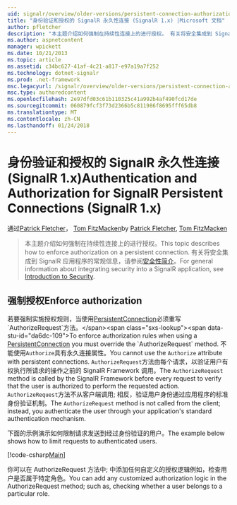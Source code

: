 ```yaml
---
uid: signalr/overview/older-versions/persistent-connection-authorization
title: "身份验证和授权的 SignalR 永久性连接 (SignalR 1.x) |Microsoft 文档"
author: pfletcher
description: "本主题介绍如何强制在持续性连接上的进行授权。 有关将安全集成到 SignalR 应用程序的常规信息..."
ms.author: aspnetcontent
manager: wpickett
ms.date: 10/21/2013
ms.topic: article
ms.assetid: c34bc627-41af-4c21-a817-e97a19a7f252
ms.technology: dotnet-signalr
ms.prod: .net-framework
msc.legacyurl: /signalr/overview/older-versions/persistent-connection-authorization
msc.type: authoredcontent
ms.openlocfilehash: 2e97dfd03c61b110325c41a992b4af490fcd17de
ms.sourcegitcommit: 060879fcf3f73d2366b5c811986f8695fff65db8
ms.translationtype: MT
ms.contentlocale: zh-CN
ms.lasthandoff: 01/24/2018
---
```

<a name="authentication-and-authorization-for-signalr-persistent-connections-signalr-1x"></a><span data-ttu-id="da6dc-104">身份验证和授权的 SignalR 永久性连接 (SignalR 1.x)</span><span class="sxs-lookup"><span data-stu-id="da6dc-104">Authentication and Authorization for SignalR Persistent Connections (SignalR 1.x)</span></span>
====================
<span data-ttu-id="da6dc-105">通过[Patrick Fletcher](https://github.com/pfletcher)， [Tom FitzMacken](https://github.com/tfitzmac)</span><span class="sxs-lookup"><span data-stu-id="da6dc-105">by [Patrick Fletcher](https://github.com/pfletcher), [Tom FitzMacken](https://github.com/tfitzmac)</span></span>

> <span data-ttu-id="da6dc-106">本主题介绍如何强制在持续性连接上的进行授权。</span><span class="sxs-lookup"><span data-stu-id="da6dc-106">This topic describes how to enforce authorization on a persistent connection.</span></span> <span data-ttu-id="da6dc-107">有关将安全集成到 SignalR 应用程序的常规信息，请参阅[安全性简介](index.md)。</span><span class="sxs-lookup"><span data-stu-id="da6dc-107">For general information about integrating security into a SignalR application, see [Introduction to Security](index.md).</span></span>


## <a name="enforce-authorization"></a><span data-ttu-id="da6dc-108">强制授权</span><span class="sxs-lookup"><span data-stu-id="da6dc-108">Enforce authorization</span></span>

<span data-ttu-id="da6dc-109">若要强制实施授权规则，当使用[PersistentConnection](https://msdn.microsoft.com/library/microsoft.aspnet.signalr.persistentconnection(v=vs.111).aspx)必须重写`AuthorizeRequest`方法。</span><span class="sxs-lookup"><span data-stu-id="da6dc-109">To enforce authorization rules when using a [PersistentConnection](https://msdn.microsoft.com/library/microsoft.aspnet.signalr.persistentconnection(v=vs.111).aspx) you must override the `AuthorizeRequest` method.</span></span> <span data-ttu-id="da6dc-110">不能使用`Authorize`具有永久连接属性。</span><span class="sxs-lookup"><span data-stu-id="da6dc-110">You cannot use the `Authorize` attribute with persistent connections.</span></span> <span data-ttu-id="da6dc-111">`AuthorizeRequest`方法由每个请求，以验证用户有权执行所请求的操作之前的 SignalR Framework 调用。</span><span class="sxs-lookup"><span data-stu-id="da6dc-111">The `AuthorizeRequest` method is called by the SignalR Framework before every request to verify that the user is authorized to perform the requested action.</span></span> <span data-ttu-id="da6dc-112">`AuthorizeRequest`方法不从客户端调用; 相反，验证用户身份通过应用程序的标准身份验证机制。</span><span class="sxs-lookup"><span data-stu-id="da6dc-112">The `AuthorizeRequest` method is not called from the client; instead, you authenticate the user through your application's standard authentication mechanism.</span></span>

<span data-ttu-id="da6dc-113">下面的示例演示如何限制请求发送到经过身份验证的用户。</span><span class="sxs-lookup"><span data-stu-id="da6dc-113">The example below shows how to limit requests to authenticated users.</span></span>

[!code-csharp[Main](persistent-connection-authorization/samples/sample1.cs)]

<span data-ttu-id="da6dc-114">你可以在 AuthorizeRequest 方法中; 中添加任何自定义的授权逻辑例如，检查用户是否属于特定角色。</span><span class="sxs-lookup"><span data-stu-id="da6dc-114">You can add any customized authorization logic in the AuthorizeRequest method; such as, checking whether a user belongs to a particular role.</span></span>
